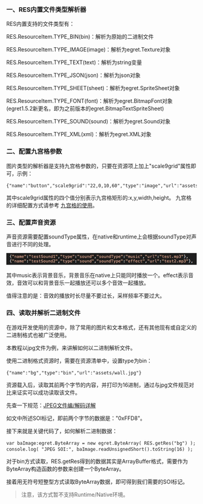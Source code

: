 ### 一、RES内置文件类型解析器

RES内置支持的文件类型有：

RES.ResourceItem.TYPE_BIN(bin)：解析为原始的二进制文件

RES.ResourceItem.TYPE_IMAGE(image)：解析为egret.Texture对象

RES.ResourceItem.TYPE_TEXT(text)：解析为string变量

RES.ResourceItem.TYPE_JSON(json)：解析为json对象

RES.ResourceItem.TYPE_SHEET(sheet)：解析为egret.SpriteSheet对象

RES.ResourceItem.TYPE_FONT(font)：解析为egret.BitmapFont对象      (egret1.5.2新更名，即为之前版本的egret.BitmapTextSpriteSheet)

RES.ResourceItem.TYPE_SOUND(sound)：解析为egret.Sound对象

RES.ResourceItem.TYPE_XML(xml)：解析为egret.XML对象

### 二、配置九宫格参数

图片类型的解析器是支持九宫格参数的，只要在资源项上加上"scale9grid"属性即可，示例：

```
{"name":"button","scale9grid":"22,0,10,60","type":"image","url":"assets/button.png"}
```

其中scale9grid属性的四个值分别表示九宫格矩形的:x,y,width,height。 九宫格的详细配置方式请参考 [九宫格的使用](../../../Engine2D/bitmapTexture/scale9Grid/README.md)。

### 三、配置声音资源

声音资源需要配置soundType属性，在native和runtime上会根据soundType对声音进行不同的处理。

![](556563e7662ee.jpg)

其中music表示背景音乐，背景音乐在native上只能同时播放一个。effect表示音效，音效可以和背景音乐一起播放还可以多个音效一起播放。

值得注意的是：音效的播放时长尽量不要过长，采样频率不要过大。

### 四、读取并解析二进制文件

在游戏开发使用的资源中，除了常用的图片和文本格式，还有其他现有或自定义的二进制格式也被广泛使用。

本教程以jpg文件为例，来讲解如何以二进制解析文件。

使用二进制格式资源时，需要在资源清单中，设置type为bin：

```
{"name":"bg","type":"bin","url":"assets/wall.jpg"}
```
资源载入后，读取其前两个字节的内容，并打印为16进制，通过与jpg文件规范对比来证实可以成功读取该文件。

先查一下规范：[JPEG文件编/解码详解](http://blog.csdn.net/lpt19832003/article/details/1713718)

如文中所述SOI标记，即前两个字节的数据是："0xFFD8"。

接下来就是关键代码了，如何解析二进制数据：

```
var baImage:egret.ByteArray = new egret.ByteArray( RES.getRes("bg") );
console.log( "JPEG SOI:", baImage.readUnsignedShort().toString(16) );
```

对于bin方式读取，RES.getRes得到的数据其实是ArrayBuffer格式，需要作为ByteArray构造函数的参数来创建一个ByteArray。

接着用无符号短整型方式读取ByteArray数据，即可得到我们需要的SOI标记。

>注意，该方式暂不支持Runtime/Native环境。


